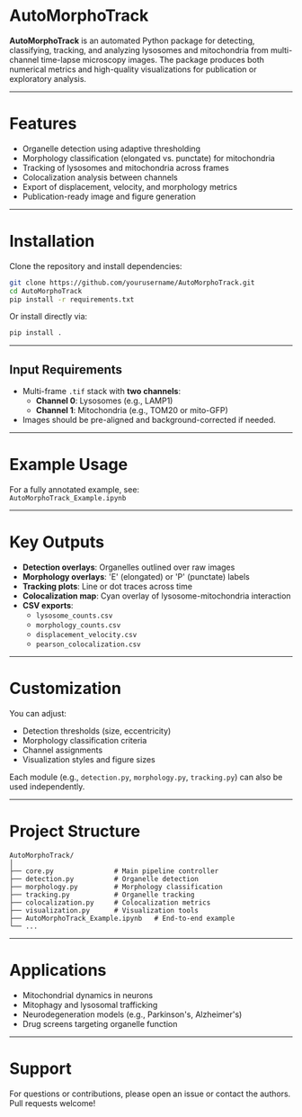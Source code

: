 # AutoMorphoTrack

**AutoMorphoTrack** is an automated Python package for detecting, classifying, tracking, and analyzing lysosomes and mitochondria from multi-channel time-lapse microscopy images. The package produces both numerical metrics and high-quality visualizations for publication or exploratory analysis.

---

# Features

- Organelle detection using adaptive thresholding  
- Morphology classification (elongated vs. punctate) for mitochondria  
- Tracking of lysosomes and mitochondria across frames  
- Colocalization analysis between channels  
- Export of displacement, velocity, and morphology metrics  
- Publication-ready image and figure generation

---

# Installation

Clone the repository and install dependencies:

```bash
git clone https://github.com/yourusername/AutoMorphoTrack.git
cd AutoMorphoTrack
pip install -r requirements.txt
```

Or install directly via:

```bash
pip install .
```

---

## Input Requirements

- Multi-frame `.tif` stack with **two channels**:
  - **Channel 0**: Lysosomes (e.g., LAMP1)
  - **Channel 1**: Mitochondria (e.g., TOM20 or mito-GFP)
- Images should be pre-aligned and background-corrected if needed.

---

# Example Usage

For a fully annotated example, see:  
`AutoMorphoTrack_Example.ipynb`

---

# Key Outputs

- **Detection overlays**: Organelles outlined over raw images  
- **Morphology overlays**: 'E' (elongated) or 'P' (punctate) labels  
- **Tracking plots**: Line or dot traces across time  
- **Colocalization map**: Cyan overlay of lysosome-mitochondria interaction  
- **CSV exports**:  
  - `lysosome_counts.csv`  
  - `morphology_counts.csv`  
  - `displacement_velocity.csv`  
  - `pearson_colocalization.csv`

---

# Customization

You can adjust:
- Detection thresholds (size, eccentricity)
- Morphology classification criteria
- Channel assignments
- Visualization styles and figure sizes

Each module (e.g., `detection.py`, `morphology.py`, `tracking.py`) can also be used independently.

---

# Project Structure

```
AutoMorphoTrack/
│
├── core.py               # Main pipeline controller
├── detection.py          # Organelle detection
├── morphology.py         # Morphology classification
├── tracking.py           # Organelle tracking
├── colocalization.py     # Colocalization metrics
├── visualization.py      # Visualization tools
├── AutoMorphoTrack_Example.ipynb   # End-to-end example
└── ...
```

---

# Applications

- Mitochondrial dynamics in neurons  
- Mitophagy and lysosomal trafficking  
- Neurodegeneration models (e.g., Parkinson's, Alzheimer's)  
- Drug screens targeting organelle function

---

# Support

For questions or contributions, please open an issue or contact the authors. Pull requests welcome!
